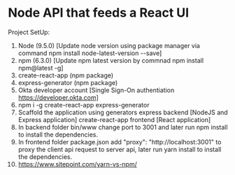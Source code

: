 # Node API that feeds a React UI

Project SetUp:

1. Node (9.5.0) [Update node version using package manager via command npm install node-latest-version --save]
2. npm (6.3.0) [Update npm latest version by commnad npm install npm@latest -g]
3. create-react-app (npm package)
4. express-generator (npm package)
5. Okta developer account [Single Sign-On authentiation https://developer.okta.com]
6. npm i -g create-react-app express-generator
7. Scaffold the application using generators
  express backend [NodeJS and Express application]
  create-react-app frontend [React application]
8. In backend folder bin/www change port to 3001 and later run npm install to install the dependencies.
9. In frontend folder package.json add "proxy": "http://localhost:3001" to proxy the client api request to server api, later run yarn install to install the dependencies.
10. https://www.sitepoint.com/yarn-vs-npm/
